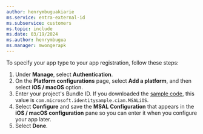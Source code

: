 ```yaml
---
author: henrymbuguakiarie
ms.service: entra-external-id
ms.subservice: customers
ms.topic: include
ms.date: 03/19/2024
ms.author: henrymbugua
ms.manager: mwongerapk
---
```


To specify your app type to your app registration, follow these steps:

1. Under **Manage**, select **Authentication**.
1. On the **Platform configurations** page, select **Add a platform**, and then select **iOS / macOS** option.
1. Enter your project's Bundle ID. If you downloaded the [sample code](https://github.com/Azure-Samples/ms-identity-ciam-browser-delegated-ios-sample.git), this value is `com.microsoft.identitysample.ciam.MSALiOS`.
1. Select **Configure** and save the **MSAL Configuration** that appears in the **iOS / macOS configuration** pane so you can enter it when you configure your app later.
1. Select **Done**.